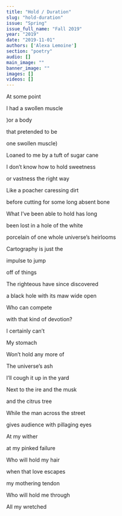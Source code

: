 ```yaml
---
title: "Hold / Duration"
slug: "hold-duration"
issue: "Spring"
issue_full_name: "Fall 2019"
year: "2019"
date: "2019-11-01"
authors: ['Alexa Lemoine']
section: "poetry"
audio: []
main_image: ""
banner_image: ""
images: []
videos: []
---
```

At some point  

I had a swollen muscle  

)or a body  

that pretended to be  

one swollen muscle)  

Loaned to me by a tuft of sugar cane  

I don’t know how to hold sweetness  

or vastness the right way  

Like a poacher caressing dirt  

before cutting for some long absent bone  

What I’ve been able to hold has long  

been lost in a hole of the white  

porcelain of one whole universe’s heirlooms  

Cartography is just the  

impulse to jump  

off of things  

The righteous have since discovered  

a black hole with its maw wide open  

Who can compete  

with that kind of devotion?  

I certainly can’t  

My stomach  

Won’t hold any more of  

The universe’s ash  

I’ll cough it up in the yard  

Next to the ire and the musk  

and the citrus tree  

While the man across the street  

gives audience with pillaging eyes  

At my wither  

at my pinked failure  

Who will hold my hair  

when that love escapes  

my mothering tendon  

Who will hold me through  

All my wretched  
